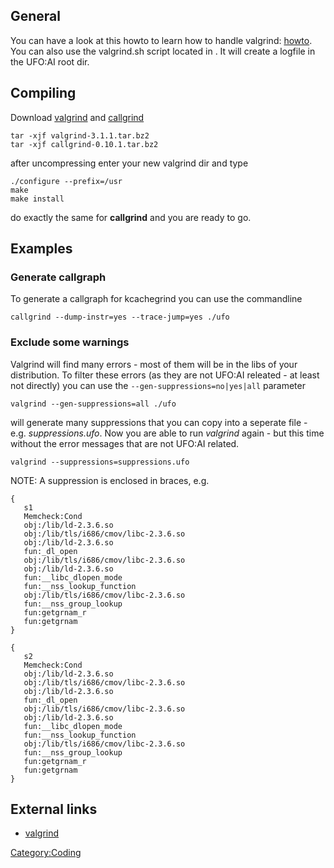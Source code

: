 ## General

You can have a look at this howto to learn how to handle valgrind:
[howto](http://www.faqs.org/docs/Linux-HOWTO/Valgrind-HOWTO.html). You
can also use the valgrind.sh script located in . It will create a
logfile in the UFO:AI root dir.

## Compiling

Download [valgrind](http://valgrind.org/downloads/current.html) and
[callgrind](http://kcachegrind.sourceforge.net/cgi-bin/show.cgi/KcacheGrindDownload)

    tar -xjf valgrind-3.1.1.tar.bz2
    tar -xjf callgrind-0.10.1.tar.bz2

after uncompressing enter your new valgrind dir and type

    ./configure --prefix=/usr
    make
    make install

do exactly the same for **callgrind** and you are ready to go.

## Examples

### Generate callgraph

To generate a callgraph for kcachegrind you can use the commandline

    callgrind --dump-instr=yes --trace-jump=yes ./ufo

### Exclude some warnings

Valgrind will find many errors - most of them will be in the libs of
your distribution. To filter these errors (as they are not UFO:AI
releated - at least not directly) you can use the
`--gen-suppressions=no|yes|all` parameter

    valgrind --gen-suppressions=all ./ufo

will generate many suppressions that you can copy into a seperate file -
e.g. *suppressions.ufo*. Now you are able to run *valgrind* again - but
this time without the error messages that are not UFO:AI related.

    valgrind --suppressions=suppressions.ufo

NOTE: A suppression is enclosed in braces, e.g.

    {
       s1
       Memcheck:Cond
       obj:/lib/ld-2.3.6.so
       obj:/lib/tls/i686/cmov/libc-2.3.6.so
       obj:/lib/ld-2.3.6.so
       fun:_dl_open
       obj:/lib/tls/i686/cmov/libc-2.3.6.so
       obj:/lib/ld-2.3.6.so
       fun:__libc_dlopen_mode
       fun:__nss_lookup_function
       obj:/lib/tls/i686/cmov/libc-2.3.6.so
       fun:__nss_group_lookup
       fun:getgrnam_r
       fun:getgrnam
    }

    {
       s2
       Memcheck:Cond
       obj:/lib/ld-2.3.6.so
       obj:/lib/tls/i686/cmov/libc-2.3.6.so
       obj:/lib/ld-2.3.6.so
       fun:_dl_open
       obj:/lib/tls/i686/cmov/libc-2.3.6.so
       obj:/lib/ld-2.3.6.so
       fun:__libc_dlopen_mode
       fun:__nss_lookup_function
       obj:/lib/tls/i686/cmov/libc-2.3.6.so
       fun:__nss_group_lookup
       fun:getgrnam_r
       fun:getgrnam
    }

## External links

- [valgrind](http://www.valgrind.org/)

[Category:Coding](Category:Coding "wikilink")